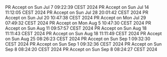 PR Accept on Sun Jul  7 09:22:39 CEST 2024
PR Accept on Sun Jul 14 11:12:05 CEST 2024
PR Accept on Sun Jul 28 20:01:42 CEST 2024
PR Accept on Sun Jul 20 10:47:38 CEST 2024
PR Accept on Mon Jul 29 07:49:32 CEST 2024
PR Accept on Mon Aug  5 10:47:30 CEST 2024
PR Accept on Sun Aug 11 09:57:57 CEST 2024
PR Accept on Sun Aug 18 11:11:43 CEST 2024
PR Accept on Sun Aug 18 11:11:49 CEST 2024
PR Accept on Sun Aug 25 08:26:23 CEST 2024
PR Accept on Sun Sep  1 09:32:30 CEST 2024
PR Accept on Sun Sep  1 09:32:36 CEST 2024
PR Accept on Sun Sep  8 08:24:20 CEST 2024
PR Accept on Sun Sep  8 08:24:27 CEST 2024

